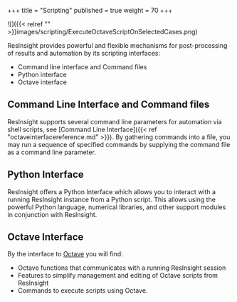 +++
title = "Scripting"
published = true
weight = 70
+++

![]({{< relref "" >}}images/scripting/ExecuteOctaveScriptOnSelectedCases.png)

ResInsight provides powerful and flexible mechanisms for post-processing of results and automation by its scripting interfaces:

- Command line interface and Command files
- Python interface
- Octave interface

## Command Line Interface and Command files
ResInsight supports several command line parameters for automation via shell scripts, see 
[Command Line Interface]({{< ref "octaveinterfacereference.md" >}}). 
By gathering commands into a file, you may run a sequence of specified commands by supplying the command file as a command line parameter. 

## Python Interface
ResInsight offers a Python Interface which allows you to interact with a running ResInsight instance from a Python script. 
This allows using the powerful Python language, numerical libraries, and other support modules in conjunction with ResInsight.

## Octave Interface
By the interface to [Octave](http://www.gnu.org/software/octave/ "Octave") you will find:

- Octave functions that communicates with a running ResInsight session
- Features to simplify management and editing of Octave scripts from ResInsight
- Commands to execute scripts using Octave.  
